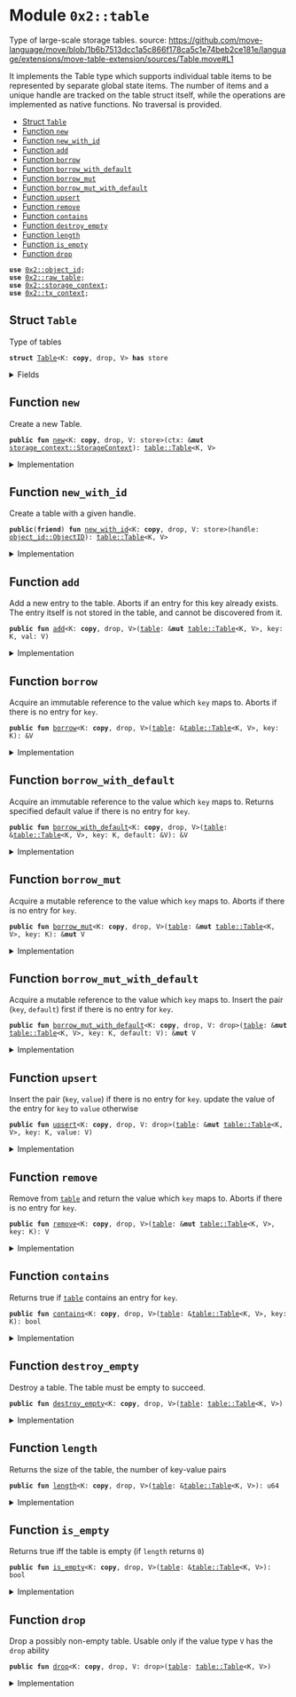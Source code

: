 
<a name="0x2_table"></a>

# Module `0x2::table`

Type of large-scale storage tables.
source: https://github.com/move-language/move/blob/1b6b7513dcc1a5c866f178ca5c1e74beb2ce181e/language/extensions/move-table-extension/sources/Table.move#L1

It implements the Table type which supports individual table items to be represented by
separate global state items. The number of items and a unique handle are tracked on the table
struct itself, while the operations are implemented as native functions. No traversal is provided.


-  [Struct `Table`](#0x2_table_Table)
-  [Function `new`](#0x2_table_new)
-  [Function `new_with_id`](#0x2_table_new_with_id)
-  [Function `add`](#0x2_table_add)
-  [Function `borrow`](#0x2_table_borrow)
-  [Function `borrow_with_default`](#0x2_table_borrow_with_default)
-  [Function `borrow_mut`](#0x2_table_borrow_mut)
-  [Function `borrow_mut_with_default`](#0x2_table_borrow_mut_with_default)
-  [Function `upsert`](#0x2_table_upsert)
-  [Function `remove`](#0x2_table_remove)
-  [Function `contains`](#0x2_table_contains)
-  [Function `destroy_empty`](#0x2_table_destroy_empty)
-  [Function `length`](#0x2_table_length)
-  [Function `is_empty`](#0x2_table_is_empty)
-  [Function `drop`](#0x2_table_drop)


<pre><code><b>use</b> <a href="object_id.md#0x2_object_id">0x2::object_id</a>;
<b>use</b> <a href="raw_table.md#0x2_raw_table">0x2::raw_table</a>;
<b>use</b> <a href="storage_context.md#0x2_storage_context">0x2::storage_context</a>;
<b>use</b> <a href="tx_context.md#0x2_tx_context">0x2::tx_context</a>;
</code></pre>



<a name="0x2_table_Table"></a>

## Struct `Table`

Type of tables


<pre><code><b>struct</b> <a href="table.md#0x2_table_Table">Table</a>&lt;K: <b>copy</b>, drop, V&gt; <b>has</b> store
</code></pre>



<details>
<summary>Fields</summary>


<dl>
<dt>
<code>handle: <a href="object_id.md#0x2_object_id_ObjectID">object_id::ObjectID</a></code>
</dt>
<dd>

</dd>
</dl>


</details>

<a name="0x2_table_new"></a>

## Function `new`

Create a new Table.


<pre><code><b>public</b> <b>fun</b> <a href="table.md#0x2_table_new">new</a>&lt;K: <b>copy</b>, drop, V: store&gt;(ctx: &<b>mut</b> <a href="storage_context.md#0x2_storage_context_StorageContext">storage_context::StorageContext</a>): <a href="table.md#0x2_table_Table">table::Table</a>&lt;K, V&gt;
</code></pre>



<details>
<summary>Implementation</summary>


<pre><code><b>public</b> <b>fun</b> <a href="table.md#0x2_table_new">new</a>&lt;K: <b>copy</b> + drop, V: store&gt;(ctx: &<b>mut</b> StorageContext): <a href="table.md#0x2_table_Table">Table</a>&lt;K, V&gt; {
    <b>let</b> tx_ctx = <a href="storage_context.md#0x2_storage_context_tx_context_mut">storage_context::tx_context_mut</a>(ctx);
    <a href="table.md#0x2_table_Table">Table</a> {
        handle: <a href="raw_table.md#0x2_raw_table_new_table_handle">raw_table::new_table_handle</a>(tx_ctx),
    }
}
</code></pre>



</details>

<a name="0x2_table_new_with_id"></a>

## Function `new_with_id`

Create a table with a given handle.


<pre><code><b>public</b>(<b>friend</b>) <b>fun</b> <a href="table.md#0x2_table_new_with_id">new_with_id</a>&lt;K: <b>copy</b>, drop, V: store&gt;(handle: <a href="object_id.md#0x2_object_id_ObjectID">object_id::ObjectID</a>): <a href="table.md#0x2_table_Table">table::Table</a>&lt;K, V&gt;
</code></pre>



<details>
<summary>Implementation</summary>


<pre><code><b>public</b>(<b>friend</b>) <b>fun</b> <a href="table.md#0x2_table_new_with_id">new_with_id</a>&lt;K: <b>copy</b> + drop, V: store&gt;(handle: ObjectID): <a href="table.md#0x2_table_Table">Table</a>&lt;K, V&gt;{
    <a href="table.md#0x2_table_Table">Table</a> {
        handle,
    }
}
</code></pre>



</details>

<a name="0x2_table_add"></a>

## Function `add`

Add a new entry to the table. Aborts if an entry for this
key already exists. The entry itself is not stored in the
table, and cannot be discovered from it.


<pre><code><b>public</b> <b>fun</b> <a href="table.md#0x2_table_add">add</a>&lt;K: <b>copy</b>, drop, V&gt;(<a href="table.md#0x2_table">table</a>: &<b>mut</b> <a href="table.md#0x2_table_Table">table::Table</a>&lt;K, V&gt;, key: K, val: V)
</code></pre>



<details>
<summary>Implementation</summary>


<pre><code><b>public</b> <b>fun</b> <a href="table.md#0x2_table_add">add</a>&lt;K: <b>copy</b> + drop, V&gt;(<a href="table.md#0x2_table">table</a>: &<b>mut</b> <a href="table.md#0x2_table_Table">Table</a>&lt;K, V&gt;, key: K, val: V) {
    <a href="raw_table.md#0x2_raw_table_add">raw_table::add</a>&lt;K, V&gt;(&<a href="table.md#0x2_table">table</a>.handle, key, val)
}
</code></pre>



</details>

<a name="0x2_table_borrow"></a>

## Function `borrow`

Acquire an immutable reference to the value which <code>key</code> maps to.
Aborts if there is no entry for <code>key</code>.


<pre><code><b>public</b> <b>fun</b> <a href="table.md#0x2_table_borrow">borrow</a>&lt;K: <b>copy</b>, drop, V&gt;(<a href="table.md#0x2_table">table</a>: &<a href="table.md#0x2_table_Table">table::Table</a>&lt;K, V&gt;, key: K): &V
</code></pre>



<details>
<summary>Implementation</summary>


<pre><code><b>public</b> <b>fun</b> <a href="table.md#0x2_table_borrow">borrow</a>&lt;K: <b>copy</b> + drop, V&gt;(<a href="table.md#0x2_table">table</a>: &<a href="table.md#0x2_table_Table">Table</a>&lt;K, V&gt;, key: K): &V {
    <a href="raw_table.md#0x2_raw_table_borrow">raw_table::borrow</a>&lt;K, V&gt;(&<a href="table.md#0x2_table">table</a>.handle, key)
}
</code></pre>



</details>

<a name="0x2_table_borrow_with_default"></a>

## Function `borrow_with_default`

Acquire an immutable reference to the value which <code>key</code> maps to.
Returns specified default value if there is no entry for <code>key</code>.


<pre><code><b>public</b> <b>fun</b> <a href="table.md#0x2_table_borrow_with_default">borrow_with_default</a>&lt;K: <b>copy</b>, drop, V&gt;(<a href="table.md#0x2_table">table</a>: &<a href="table.md#0x2_table_Table">table::Table</a>&lt;K, V&gt;, key: K, default: &V): &V
</code></pre>



<details>
<summary>Implementation</summary>


<pre><code><b>public</b> <b>fun</b> <a href="table.md#0x2_table_borrow_with_default">borrow_with_default</a>&lt;K: <b>copy</b> + drop, V&gt;(<a href="table.md#0x2_table">table</a>: &<a href="table.md#0x2_table_Table">Table</a>&lt;K, V&gt;, key: K, default: &V): &V {
    <a href="raw_table.md#0x2_raw_table_borrow_with_default">raw_table::borrow_with_default</a>&lt;K, V&gt;(&<a href="table.md#0x2_table">table</a>.handle, key, default)
}
</code></pre>



</details>

<a name="0x2_table_borrow_mut"></a>

## Function `borrow_mut`

Acquire a mutable reference to the value which <code>key</code> maps to.
Aborts if there is no entry for <code>key</code>.


<pre><code><b>public</b> <b>fun</b> <a href="table.md#0x2_table_borrow_mut">borrow_mut</a>&lt;K: <b>copy</b>, drop, V&gt;(<a href="table.md#0x2_table">table</a>: &<b>mut</b> <a href="table.md#0x2_table_Table">table::Table</a>&lt;K, V&gt;, key: K): &<b>mut</b> V
</code></pre>



<details>
<summary>Implementation</summary>


<pre><code><b>public</b> <b>fun</b> <a href="table.md#0x2_table_borrow_mut">borrow_mut</a>&lt;K: <b>copy</b> + drop, V&gt;(<a href="table.md#0x2_table">table</a>: &<b>mut</b> <a href="table.md#0x2_table_Table">Table</a>&lt;K, V&gt;, key: K): &<b>mut</b> V {
    <a href="raw_table.md#0x2_raw_table_borrow_mut">raw_table::borrow_mut</a>&lt;K, V&gt;(&<a href="table.md#0x2_table">table</a>.handle, key)
}
</code></pre>



</details>

<a name="0x2_table_borrow_mut_with_default"></a>

## Function `borrow_mut_with_default`

Acquire a mutable reference to the value which <code>key</code> maps to.
Insert the pair (<code>key</code>, <code>default</code>) first if there is no entry for <code>key</code>.


<pre><code><b>public</b> <b>fun</b> <a href="table.md#0x2_table_borrow_mut_with_default">borrow_mut_with_default</a>&lt;K: <b>copy</b>, drop, V: drop&gt;(<a href="table.md#0x2_table">table</a>: &<b>mut</b> <a href="table.md#0x2_table_Table">table::Table</a>&lt;K, V&gt;, key: K, default: V): &<b>mut</b> V
</code></pre>



<details>
<summary>Implementation</summary>


<pre><code><b>public</b> <b>fun</b> <a href="table.md#0x2_table_borrow_mut_with_default">borrow_mut_with_default</a>&lt;K: <b>copy</b> + drop, V: drop&gt;(<a href="table.md#0x2_table">table</a>: &<b>mut</b> <a href="table.md#0x2_table_Table">Table</a>&lt;K, V&gt;, key: K, default: V): &<b>mut</b> V {
    <a href="raw_table.md#0x2_raw_table_borrow_mut_with_default">raw_table::borrow_mut_with_default</a>&lt;K, V&gt;(&<a href="table.md#0x2_table">table</a>.handle, key, default)
}
</code></pre>



</details>

<a name="0x2_table_upsert"></a>

## Function `upsert`

Insert the pair (<code>key</code>, <code>value</code>) if there is no entry for <code>key</code>.
update the value of the entry for <code>key</code> to <code>value</code> otherwise


<pre><code><b>public</b> <b>fun</b> <a href="table.md#0x2_table_upsert">upsert</a>&lt;K: <b>copy</b>, drop, V: drop&gt;(<a href="table.md#0x2_table">table</a>: &<b>mut</b> <a href="table.md#0x2_table_Table">table::Table</a>&lt;K, V&gt;, key: K, value: V)
</code></pre>



<details>
<summary>Implementation</summary>


<pre><code><b>public</b> <b>fun</b> <a href="table.md#0x2_table_upsert">upsert</a>&lt;K: <b>copy</b> + drop, V: drop&gt;(<a href="table.md#0x2_table">table</a>: &<b>mut</b> <a href="table.md#0x2_table_Table">Table</a>&lt;K, V&gt;, key: K, value: V) {
    <a href="raw_table.md#0x2_raw_table_upsert">raw_table::upsert</a>&lt;K, V&gt;(&<a href="table.md#0x2_table">table</a>.handle, key, value)
}
</code></pre>



</details>

<a name="0x2_table_remove"></a>

## Function `remove`

Remove from <code><a href="table.md#0x2_table">table</a></code> and return the value which <code>key</code> maps to.
Aborts if there is no entry for <code>key</code>.


<pre><code><b>public</b> <b>fun</b> <a href="table.md#0x2_table_remove">remove</a>&lt;K: <b>copy</b>, drop, V&gt;(<a href="table.md#0x2_table">table</a>: &<b>mut</b> <a href="table.md#0x2_table_Table">table::Table</a>&lt;K, V&gt;, key: K): V
</code></pre>



<details>
<summary>Implementation</summary>


<pre><code><b>public</b> <b>fun</b> <a href="table.md#0x2_table_remove">remove</a>&lt;K: <b>copy</b> + drop, V&gt;(<a href="table.md#0x2_table">table</a>: &<b>mut</b> <a href="table.md#0x2_table_Table">Table</a>&lt;K, V&gt;, key: K): V {
    <a href="raw_table.md#0x2_raw_table_remove">raw_table::remove</a>&lt;K, V&gt;(&<a href="table.md#0x2_table">table</a>.handle, key)
}
</code></pre>



</details>

<a name="0x2_table_contains"></a>

## Function `contains`

Returns true if <code><a href="table.md#0x2_table">table</a></code> contains an entry for <code>key</code>.


<pre><code><b>public</b> <b>fun</b> <a href="table.md#0x2_table_contains">contains</a>&lt;K: <b>copy</b>, drop, V&gt;(<a href="table.md#0x2_table">table</a>: &<a href="table.md#0x2_table_Table">table::Table</a>&lt;K, V&gt;, key: K): bool
</code></pre>



<details>
<summary>Implementation</summary>


<pre><code><b>public</b> <b>fun</b> <a href="table.md#0x2_table_contains">contains</a>&lt;K: <b>copy</b> + drop, V&gt;(<a href="table.md#0x2_table">table</a>: &<a href="table.md#0x2_table_Table">Table</a>&lt;K, V&gt;, key: K): bool {
    <a href="raw_table.md#0x2_raw_table_contains">raw_table::contains</a>&lt;K&gt;(&<a href="table.md#0x2_table">table</a>.handle, key)
}
</code></pre>



</details>

<a name="0x2_table_destroy_empty"></a>

## Function `destroy_empty`

Destroy a table. The table must be empty to succeed.


<pre><code><b>public</b> <b>fun</b> <a href="table.md#0x2_table_destroy_empty">destroy_empty</a>&lt;K: <b>copy</b>, drop, V&gt;(<a href="table.md#0x2_table">table</a>: <a href="table.md#0x2_table_Table">table::Table</a>&lt;K, V&gt;)
</code></pre>



<details>
<summary>Implementation</summary>


<pre><code><b>public</b> <b>fun</b> <a href="table.md#0x2_table_destroy_empty">destroy_empty</a>&lt;K: <b>copy</b> + drop, V&gt;(<a href="table.md#0x2_table">table</a>: <a href="table.md#0x2_table_Table">Table</a>&lt;K, V&gt;) {
    <b>let</b> <a href="table.md#0x2_table_Table">Table</a> { handle } = <a href="table.md#0x2_table">table</a>;
    <a href="raw_table.md#0x2_raw_table_destroy_empty">raw_table::destroy_empty</a>(&handle)
}
</code></pre>



</details>

<a name="0x2_table_length"></a>

## Function `length`

Returns the size of the table, the number of key-value pairs


<pre><code><b>public</b> <b>fun</b> <a href="table.md#0x2_table_length">length</a>&lt;K: <b>copy</b>, drop, V&gt;(<a href="table.md#0x2_table">table</a>: &<a href="table.md#0x2_table_Table">table::Table</a>&lt;K, V&gt;): u64
</code></pre>



<details>
<summary>Implementation</summary>


<pre><code><b>public</b> <b>fun</b> <a href="table.md#0x2_table_length">length</a>&lt;K: <b>copy</b> + drop, V&gt;(<a href="table.md#0x2_table">table</a>: &<a href="table.md#0x2_table_Table">Table</a>&lt;K, V&gt;): u64 {
    <a href="raw_table.md#0x2_raw_table_length">raw_table::length</a>(&<a href="table.md#0x2_table">table</a>.handle)
}
</code></pre>



</details>

<a name="0x2_table_is_empty"></a>

## Function `is_empty`

Returns true iff the table is empty (if <code>length</code> returns <code>0</code>)


<pre><code><b>public</b> <b>fun</b> <a href="table.md#0x2_table_is_empty">is_empty</a>&lt;K: <b>copy</b>, drop, V&gt;(<a href="table.md#0x2_table">table</a>: &<a href="table.md#0x2_table_Table">table::Table</a>&lt;K, V&gt;): bool
</code></pre>



<details>
<summary>Implementation</summary>


<pre><code><b>public</b> <b>fun</b> <a href="table.md#0x2_table_is_empty">is_empty</a>&lt;K: <b>copy</b> + drop, V&gt;(<a href="table.md#0x2_table">table</a>: &<a href="table.md#0x2_table_Table">Table</a>&lt;K, V&gt;): bool {
    <a href="raw_table.md#0x2_raw_table_length">raw_table::length</a>(&<a href="table.md#0x2_table">table</a>.handle) == 0
}
</code></pre>



</details>

<a name="0x2_table_drop"></a>

## Function `drop`

Drop a possibly non-empty table.
Usable only if the value type <code>V</code> has the <code>drop</code> ability


<pre><code><b>public</b> <b>fun</b> <a href="table.md#0x2_table_drop">drop</a>&lt;K: <b>copy</b>, drop, V: drop&gt;(<a href="table.md#0x2_table">table</a>: <a href="table.md#0x2_table_Table">table::Table</a>&lt;K, V&gt;)
</code></pre>



<details>
<summary>Implementation</summary>


<pre><code><b>public</b> <b>fun</b> <a href="table.md#0x2_table_drop">drop</a>&lt;K: <b>copy</b> + drop , V: drop&gt;(<a href="table.md#0x2_table">table</a>: <a href="table.md#0x2_table_Table">Table</a>&lt;K, V&gt;) {
    <b>let</b> <a href="table.md#0x2_table_Table">Table</a> { handle } = <a href="table.md#0x2_table">table</a>;
    <a href="raw_table.md#0x2_raw_table_drop_unchecked">raw_table::drop_unchecked</a>(&handle)
}
</code></pre>



</details>
